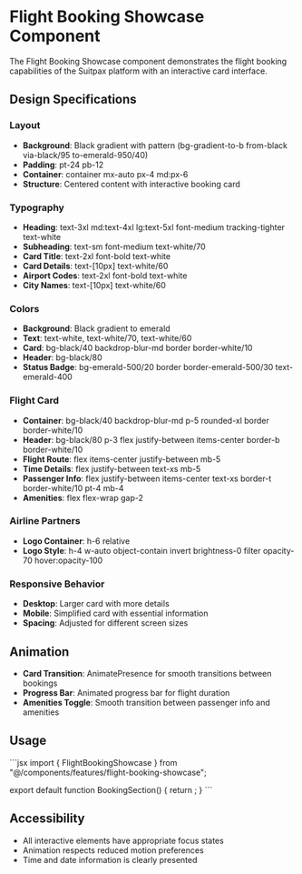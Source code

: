 # Flight Booking Showcase Component

The Flight Booking Showcase component demonstrates the flight booking capabilities of the Suitpax platform with an interactive card interface.

## Design Specifications

### Layout
- **Background**: Black gradient with pattern (bg-gradient-to-b from-black via-black/95 to-emerald-950/40)
- **Padding**: pt-24 pb-12
- **Container**: container mx-auto px-4 md:px-6
- **Structure**: Centered content with interactive booking card

### Typography
- **Heading**: text-3xl md:text-4xl lg:text-5xl font-medium tracking-tighter text-white
- **Subheading**: text-sm font-medium text-white/70
- **Card Title**: text-2xl font-bold text-white
- **Card Details**: text-[10px] text-white/60
- **Airport Codes**: text-2xl font-bold text-white
- **City Names**: text-[10px] text-white/60

### Colors
- **Background**: Black gradient to emerald
- **Text**: text-white, text-white/70, text-white/60
- **Card**: bg-black/40 backdrop-blur-md border border-white/10
- **Header**: bg-black/80
- **Status Badge**: bg-emerald-500/20 border border-emerald-500/30 text-emerald-400

### Flight Card
- **Container**: bg-black/40 backdrop-blur-md p-5 rounded-xl border border-white/10
- **Header**: bg-black/80 p-3 flex justify-between items-center border-b border-white/10
- **Flight Route**: flex items-center justify-between mb-5
- **Time Details**: flex justify-between text-xs mb-5
- **Passenger Info**: flex justify-between items-center text-xs border-t border-white/10 pt-4 mb-4
- **Amenities**: flex flex-wrap gap-2

### Airline Partners
- **Logo Container**: h-6 relative
- **Logo Style**: h-4 w-auto object-contain invert brightness-0 filter opacity-70 hover:opacity-100

### Responsive Behavior
- **Desktop**: Larger card with more details
- **Mobile**: Simplified card with essential information
- **Spacing**: Adjusted for different screen sizes

## Animation
- **Card Transition**: AnimatePresence for smooth transitions between bookings
- **Progress Bar**: Animated progress bar for flight duration
- **Amenities Toggle**: Smooth transition between passenger info and amenities

## Usage

\`\`\`jsx
import { FlightBookingShowcase } from "@/components/features/flight-booking-showcase";

export default function BookingSection() {
  return <FlightBookingShowcase />;
}
\`\`\`

## Accessibility
- All interactive elements have appropriate focus states
- Animation respects reduced motion preferences
- Time and date information is clearly presented
